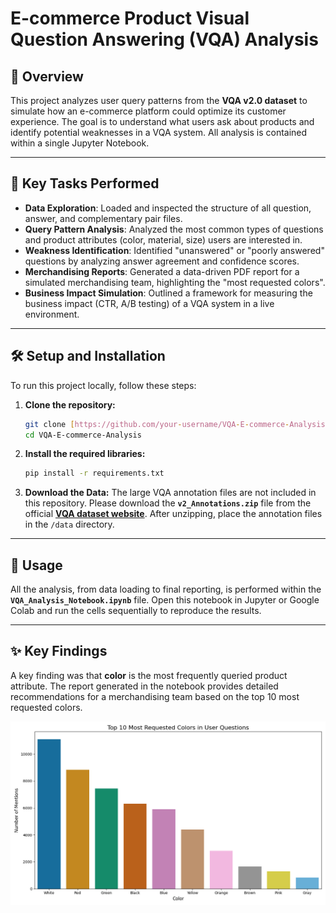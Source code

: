 # E-commerce Product Visual Question Answering (VQA) Analysis


## 📝 Overview
This project analyzes user query patterns from the **VQA v2.0 dataset** to simulate how an e-commerce platform could optimize its customer experience. The goal is to understand what users ask about products and identify potential weaknesses in a VQA system. All analysis is contained within a single Jupyter Notebook.

---

## 🚀 Key Tasks Performed
- **Data Exploration**: Loaded and inspected the structure of all question, answer, and complementary pair files.
- **Query Pattern Analysis**: Analyzed the most common types of questions and product attributes (color, material, size) users are interested in.
- **Weakness Identification**: Identified "unanswered" or "poorly answered" questions by analyzing answer agreement and confidence scores.
- **Merchandising Reports**: Generated a data-driven PDF report for a simulated merchandising team, highlighting the "most requested colors".
- **Business Impact Simulation**: Outlined a framework for measuring the business impact (CTR, A/B testing) of a VQA system in a live environment.

---

## 🛠️ Setup and Installation
To run this project locally, follow these steps:

1.  **Clone the repository:**
    ```sh
    git clone [https://github.com/your-username/VQA-E-commerce-Analysis.git](https://github.com/your-username/VQA-E-commerce-Analysis.git)
    cd VQA-E-commerce-Analysis
    ```

2.  **Install the required libraries:**
    ```sh
    pip install -r requirements.txt
    ```

3.  **Download the Data:**
    The large VQA annotation files are not included in this repository. Please download the **`v2_Annotations.zip`** file from the official [**VQA dataset website**](https://visualqa.org/download.html). After unzipping, place the annotation files in the `/data` directory.

---

## 📖 Usage
All the analysis, from data loading to final reporting, is performed within the **`VQA_Analysis_Notebook.ipynb`** file. Open this notebook in Jupyter or Google Colab and run the cells sequentially to reproduce the results.

---

## ✨ Key Findings
A key finding was that **color** is the most frequently queried product attribute. The report generated in the notebook provides detailed recommendations for a merchandising team based on the top 10 most requested colors.

![Most Requested Colors Chart](most_requested_colors_report.png)
